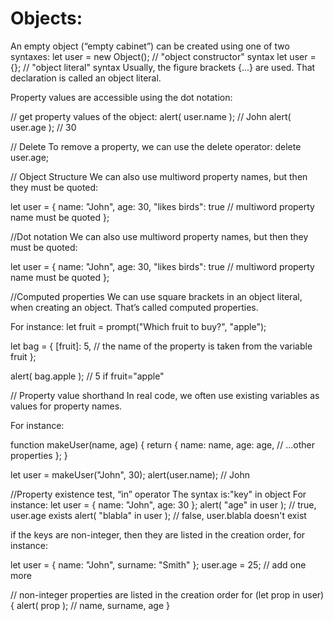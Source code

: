 # Objects: 

An empty object (“empty cabinet”) can be created using one of two syntaxes:
let user = new Object(); // "object constructor" syntax
let user = {};  // "object literal" syntax
Usually, the figure brackets {...} are used. That declaration is called an object literal.

Property values are accessible using the dot notation:

// get property values of the object:
alert( user.name ); // John
alert( user.age ); // 30

// Delete
To remove a property, we can use the delete operator:
delete user.age;

// Object Structure
We can also use multiword property names, but then they must be quoted:

let user = {
  name: "John",
  age: 30,
  "likes birds": true  // multiword property name must be quoted
};

//Dot notation
We can also use multiword property names, but then they must be quoted:

let user = {
  name: "John",
  age: 30,
  "likes birds": true  // multiword property name must be quoted
};

//Computed properties
We can use square brackets in an object literal, when creating an object. That’s called computed properties.

For instance:
let fruit = prompt("Which fruit to buy?", "apple");

let bag = {
  [fruit]: 5, // the name of the property is taken from the variable fruit
};

alert( bag.apple ); // 5 if fruit="apple"


// Property value shorthand
In real code, we often use existing variables as values for property names.

For instance:

function makeUser(name, age) {
  return {
    name: name,
    age: age,
    // ...other properties
  };
}

let user = makeUser("John", 30);
alert(user.name); // John


//Property existence test, “in” operator
The syntax is:"key" in object
For instance:
let user = { name: "John", age: 30 };
alert( "age" in user ); // true, user.age exists
alert( "blabla" in user ); // false, user.blabla doesn't exist

if the keys are non-integer, then they are listed in the creation order, for instance:

let user = {
  name: "John",
  surname: "Smith"
};
user.age = 25; // add one more

// non-integer properties are listed in the creation order
for (let prop in user) {
  alert( prop ); // name, surname, age
}